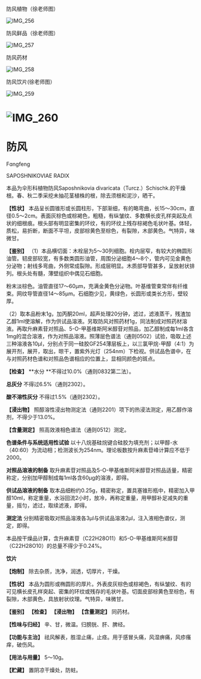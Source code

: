 防风植物（徐老师图）

![IMG_256](/medicine-image/fang-feng/1.png)

防风鲜品（徐老师图）

![IMG_257](/medicine-image/fang-feng/2.png)

防风药材

![IMG_258](/medicine-image/fang-feng/3.png)

防风饮片\(徐老师图）

![IMG_259](/medicine-image/fang-feng/4.png)

# ![IMG_260](/medicine-image/fang-feng/5.png)

# ****防风****

Fɑngfeng

SAPOSHNIKOVIAE RADIX

本品为伞形科植物防风Saposhnikovia divaricata（Turcz.）Schischk.的干燥根。春、秋二季采挖未抽花茎植株的根，除去须根和泥沙，晒干。

**【性状】** 本品呈长圆锥形或长圆柱形，下部渐细，有的略弯曲，长15～30cm，直径0.5～2cm。表面灰棕色或棕褐色，粗糙，有纵皱纹、多数横长皮孔样突起及点状的细根痕。根头部有明显密集的环纹，有的环纹上残存棕褐色毛状叶基。体轻，质松，易折断，断面不平坦，皮部棕黄色至棕色，有裂隙，木部黄色。气特异，味微甘。

**【鉴别】** （1）本品横切面：木栓层为5～30列细胞。栓内层窄，有较大的椭圆形油管。韧皮部较宽，有多数类圆形油管，周围分泌细胞4～8个，管内可见金黄色分泌物；射线多弯曲，外侧常成裂隙。形成层明显。木质部导管甚多，呈放射状排列。根头处有髓，薄壁组织中偶见石细胞。

粉末淡棕色。油管直径17～60μm，充满金黄色分泌物。叶基维管束常伴有纤维束。网纹导管直径14～85μm。石细胞少见，黄绿色，长圆形或类长方形，壁较厚。

（2）取本品粉末1g，加丙酮20ml，超声处理20分钟，滤过，滤液蒸干，残渣加乙醇1ml使溶解，作为供试品溶液。另取防风对照药材1g，同法制成对照药材溶液。再取升麻素苷对照品、5-O-甲基维斯阿米醇苷对照品，加乙醇制成每1ml各含1mg的混合溶液，作为对照品溶液。照薄层色谱法（通则0502）试验，吸取上述三种溶液各10μl，分别点于同一硅胶GF254薄层板上，以三氯甲烷-甲醇（4:1）为展开剂，展开，取出，晾干，置紫外光灯（254nm）下检视。供试品色谱中，在与对照药材色谱和对照品色谱相应的位置上，显相同颜色的斑点。

**【检查】** **水分 **不得过10.0\%（通则0832第二法）。

**总灰分** 不得过6.5\%（通则2302）。

**酸不溶性灰分** 不得过1.5\%（通则2302）。

**【浸出物】** 照醇溶性浸出物测定法（通则2201）项下的热浸法测定，用乙醇作溶剂，不得少于13.0\%。

**【含量测定】** 照高效液相色谱法（通则0512）测定。

**色谱条件与系统适用性试验** 以十八烷基硅烷键合硅胶为填充剂；以甲醇-水（40:60）为流动相；检测波长为254nm。理论板数按升麻素苷峰计算应不低于2000。

**对照品溶液的制备** 取升麻素苷对照品及5-O-甲基维斯阿米醇苷对照品适量，精密称定，分别加甲醇制成每1ml各含60μg的溶液，即得。

**供试品溶液的制备** 取本品细粉约0.25g，精密称定，置具塞锥形瓶中，精密加入甲醇10ml，称定重量，水浴回流2小时，放冷，再称定重量，用甲醇补足减失的重量，摇匀，滤过，取续滤液，即得。

**测定法** 分别精密吸取对照品溶液各3μl与供试品溶液2μl，注入液相色谱仪，测定，即得。

本品按干燥品计算，含升麻素苷（C22H28O11）和5-O-甲基维斯阿米醇苷（C22H28O10）的总量不得少于0.24\%。

**饮片**

**【炮制】** 除去杂质，洗净，润透，切厚片，干燥。

**【性状】** 本品为圆形或椭圆形的厚片。外表皮灰棕色或棕褐色，有纵皱纹、有的可见横长皮孔样突起、密集的环纹或残存的毛状叶基。切面皮部棕黄色至棕色，有裂隙，木部黄色，具放射状纹理。气特异，味微甘。

**【鉴别】** **【检查】** **【浸出物】** **【含量测定】** 同药材。

**【性味与归经】** 辛、甘，微温。归膀胱、肝、脾经。

**【功能与主治】** 祛风解表，胜湿止痛，止痉。用于感冒头痛，风湿痹痛，风疹瘙痒，破伤风。

**【用法与用量】** 5～10g。

**【贮藏】** 置阴凉干燥处，防蛀。